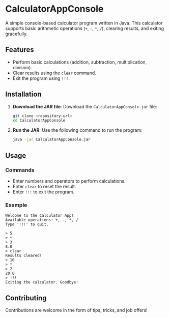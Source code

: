 # CalculatorAppConsole

A simple console-based calculator program written in Java.
This calculator supports basic arithmetic operations (`+`, `-`, `*`, `/`), clearing results, and exiting gracefully.

## Features
- Perform basic calculations (addition, subtraction, multiplication, division).
- Clear results using the `clear` command.
- Exit the program using `!!!`.

## Installation

1. **Download the JAR file**:
   Download the `CalculatorAppConsole.jar` file:
   ```bash
   git clone <repository-url>
   cd CalculatorAppConsole
   ```

2. **Run the JAR**:
   Use the following command to run the program:
   ```bash
   java -jar CalculatorAppConsole.jar
   ```

## Usage

### Commands
- Enter numbers and operators to perform calculations.
- Enter `clear` to reset the result.
- Enter `!!!` to exit the program.

### Example
```
Welcome to the Calculator App!
Available operations: +, -, *, /
Type '!!!' to quit.

> 5
> +
> 3
8.0
> clear
Results cleared!
> 10
> *
> 2
20.0
> !!!
Exiting the calculator. Goodbye!
```

## Contributing
Contributions are welcome in the form of tips, tricks, and job offers!
